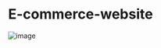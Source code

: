 # E-commerce-website
![image](https://github.com/user-attachments/assets/8406fffe-0eba-4a88-bf7e-af900134e09a)
